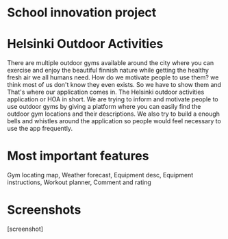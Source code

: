 # School innovation project
# Helsinki Outdoor Activities
There are multiple outdoor gyms available around the city where you can exercise and enjoy the beautiful finnish nature while getting the healthy fresh air we all humans need.  How do we motivate people to use them? we think most of us don't know they even exists. So we have to show them and That's where our application comes in. The Helsinki outdoor activities application or HOA in short. We are trying to inform and motivate people to use outdoor gyms by giving a platform where you can easily find the outdoor gym locations and their descriptions. We also try to build a enough bells and whistles around the application so people would feel necessary to use the app frequently.
# Most important features
Gym locating map, Weather forecast, Equipment desc, Equipment instructions, Workout planner, Comment and rating
# Screenshots
[screenshot]
